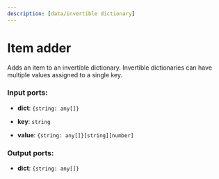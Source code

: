 ```yaml
---
description: [data/invertible dictionary]
---
```


# Item adder

Adds an item to an invertible dictionary. Invertible dictionaries can have multiple values assigned to a single key.

### Input ports:

* __dict__: `{string: any[]}`


* __key__: `string`


* __value__: `{string: any[]}[string][number]`

### Output ports:

* __dict__: `{string: any[]}`

